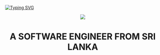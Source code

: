 [![Typing SVG](https://readme-typing-svg.herokuapp.com?size=32&vCenter=true&width=760&lines=Hi+I'm+Uchithma+Senevirathne;IJSE-+Institute+of+Software+Engineering;&color=white)](https://git.io/typing-svg)

<div align="center">
  <img height="" src="https://github.com/ImanAdithya/ImanAdithya/assets/121780063/de0b1866-3b95-49e1-8608-cf435ce65b0f"  />
</div>

<h1 align="center">A SOFTWARE ENGINEER FROM SRI LANKA</h1>
<h3 align="center"></h3>
